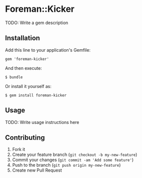 # Foreman::Kicker

TODO: Write a gem description

## Installation

Add this line to your application's Gemfile:

    gem 'foreman-kicker'

And then execute:

    $ bundle

Or install it yourself as:

    $ gem install foreman-kicker

## Usage

TODO: Write usage instructions here

## Contributing

1. Fork it
2. Create your feature branch (`git checkout -b my-new-feature`)
3. Commit your changes (`git commit -am 'Add some feature'`)
4. Push to the branch (`git push origin my-new-feature`)
5. Create new Pull Request
